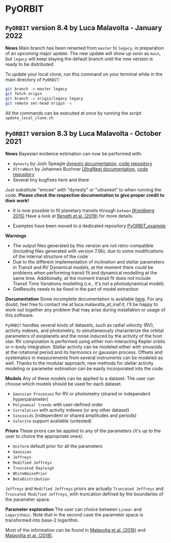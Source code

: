 # PyORBIT

## `PyORBIT` version 8.4 by Luca Malavolta - January 2022

**News**
Main branch has been renamed from `master` to `legacy`, in preparation of an upcoming major update.
The new update will show up soon as `main`, but `legacy` will keep staying the default branch until the new version is ready to be distributed.

To update your local clone, run this command on your terminal
while in the main directory of `PyORBIT`:

```bash
git branch -m master legacy
git fetch origin
git branch -u origin/legacy legacy
git remote set-head origin -a
```

All the commands can be executed at once by running the script `update_local_clone.sh`

## `PyORBIT` version 8.3 by Luca Malavolta - October 2021

**News**
Bayesian evidence estimation can now be performed with:
- `dynesty` by Josh Speagle [dynesty
  documentation](https://dynesty.readthedocs.io/en/latest/), [code
  repository](https://github.com/joshspeagle/dynesty/)
- `UltraNest` by Johannes Buchner [UltraNest
  documentation](https://johannesbuchner.github.io/UltraNest/), [code
  repository](https://github.com/JohannesBuchner/UltraNest/)
- Several tiny bugfixes here and there

Just substitute "emcee" with "dynesty" or "ultranest" to when running the code.
**Please check the respective documentation to give proper credit to their
work!**

- It is now possible to fit planetary transits through `batman` [(Kreidberg 2015)](https://ui.adsabs.harvard.edu/abs/2015PASP..127.1161K/abstract)
Have a look at [Benatti et al. (2019)](https://ui.adsabs.harvard.edu/abs/2019A%26A...630A..81B/abstract) for more details.

- Examples have been moved to a dedicated repository [PyORBIT_example](https://github.com/LucaMalavolta/PyORBIT_examples)

**Warnings**
- The output files generated by this version are not retro-compatible (including files generated with version 7.0b), due to some modifications of the internal structure of the code
- Due to the different implementation of inclination and stellar parameters in Transit and RV Dynamical models,
at the moment there could be problems when performing transit fit and dynamical modelling at the same time. Additionally, at the moment transit fit
 does not include Transit Time Variations modelling (i.e., it's not a photodynamical model).
- GetResults needs to be fixed in the part of model extraction

**Documentation** Some incomplete documentation is available [here](http://pyorbit.readthedocs.io/). For any doubt, feel free to contact me at luca.malavolta_at_inaf.it, I'll be happy to work out together any problem that may arise during installation or usage of this software.

`PyORBIT` handles several kinds of datasets, such as radial velocity (RV), activity indexes, and photometry, to simultaneously characterize the orbital parameters of exoplanets and the noise induced by the activity of the host star. RV computation is performed using either non-interacting Kepler orbits or n-body integration. Stellar activity can be modeled either with sinusoids at the rotational period and its harmonics or gaussian process. Offsets and systematics in measurements from several instruments can be modeled as well. Thanks to the modular approach, new methods for stellar activity modeling or parameter estimation can be easily incorporated into the code.

**Models**
Any of these models can be applied to a dataset. The user can choose which models should be used for each dataset.
- `Gaussian Processes` for RV or photometry (shared or independent hyperparameter)
- `Polynomial trends` with user-defined order
- `Correlation` with activity indexes (or any other dataset)
- `Sinusoids` (independent or shared amplitudes and periods)
- `Celerite` support available (untested)

**Priors**
These priors can be applied to any of the parameters (it's up to the user to choice the appropriate ones):

- `Uniform` default prior for all the parameters
- `Gaussian`
- `Jeffreys`
- `Modified Jeffreys`
- `Truncated Rayleigh`
- `WhiteNoisePrior`
- `BetaDistribution`

`Jeffreys` and `Modified Jeffreys` priors are actually `Truncated Jeffreys` and `Truncated Modified Jeffreys`, with truncation defined by the boundaries of the parameter space.

**Parameter exploration**
The user can choice between `Linear` and `Logarithmic`. Note that in the second case the parameter space is transformed into base-2 logarithm.

Most of the information can be found in [Malavolta et al. (2016)](https://ui.adsabs.harvard.edu//#abs/2016A&A...588A.118M/abstract) and [Malavolta et al. (2018)](https://ui.adsabs.harvard.edu//#abs/2018AJ....155..107M/abstract).  
